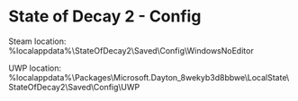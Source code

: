# State of Decay 2 - Config

Steam location:
%localappdata%\StateOfDecay2\Saved\Config\WindowsNoEditor

UWP location:
%localappdata%\Packages\Microsoft.Dayton_8wekyb3d8bbwe\LocalState\StateOfDecay2\Saved\Config\UWP
